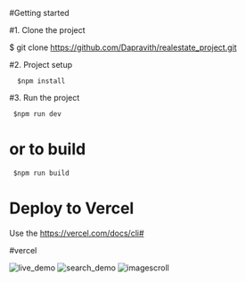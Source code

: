 #Getting started

  #1. Clone the project
  
  $ git clone https://github.com/Dapravith/realestate_project.git
  
  #2. Project setup
  
      $npm install
      
  #3. Run the project
  
     $npm run dev
     
  # or to build
  
     $npm run build
  
  # Deploy to Vercel
  
  Use the https://vercel.com/docs/cli#
  
   #vercel
  
![live_demo](https://user-images.githubusercontent.com/90898700/194488806-6bc2bfeb-a458-4b6a-aaf8-20b2efeb22be.jpeg)
![search_demo](https://user-images.githubusercontent.com/90898700/194498157-839d0e89-48eb-41a6-8730-78c9550e7c6a.jpeg)
![imagescroll](https://user-images.githubusercontent.com/90898700/194498710-79e220a1-277b-4e87-9cba-c23495bf4a7c.jpeg)
